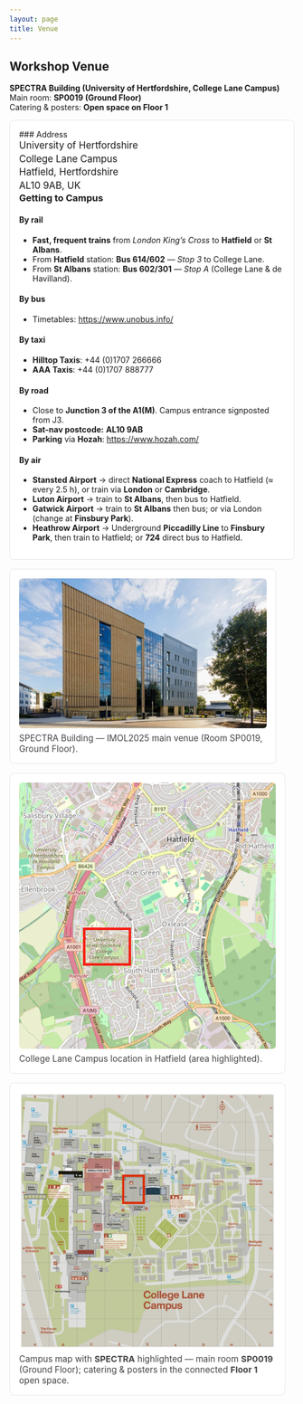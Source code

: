 ```yaml
---
layout: page
title: Venue
---
```


<style>
.venue-wrap { margin-top: 0.75rem; }
.venue-grid { display: grid; grid-template-columns: repeat(12, 1fr); gap: 1rem; }
.venue-card { background: #fff; border: 1px solid #e6e6e6; border-radius: 8px; padding: 1rem; }
.venue-card h3 { margin-top: 0; }
.venue-img { width: 100%; height: auto; display: block; border-radius: 6px; }
.caption { font-size: 0.95rem; color: #444; margin-top: .5rem; }
@media (max-width: 992px) { .venue-grid { grid-template-columns: 1fr; } }
.address-block { line-height: 1.4; font-size: 1.05rem; }
.badge-note { display:inline-block; font-weight:600; font-size:.85rem; padding:.2rem .45rem; border:1px solid #bbb; border-radius:.4rem; margin-left:.25rem; }
</style>

## Workshop Venue

**SPECTRA Building (University of Hertfordshire, College Lane Campus)**  
Main room: **SP0019 (Ground Floor)**  
Catering & posters: **Open space on Floor 1**

<div class="venue-wrap venue-grid">

<!-- IMPORTANT: markdown="1" so headings/lists inside render -->
<div class="venue-card" style="grid-column: span 7;" markdown="1">
### Address

<div class="address-block">
University of Hertfordshire<br>
College Lane Campus<br>
Hatfield, Hertfordshire<br>
AL10 9AB, UK
</div>

### Getting to Campus

#### By rail
- **Fast, frequent trains** from *London King’s Cross* to **Hatfield** or **St Albans**.
- From **Hatfield** station: **Bus 614/602** — *Stop 3* to College Lane.
- From **St Albans** station: **Bus 602/301** — *Stop A* (College Lane & de Havilland).

#### By bus
- Timetables: <https://www.unobus.info/>

#### By taxi
- **Hilltop Taxis**: +44 (0)1707 266666  
- **AAA Taxis**: +44 (0)1707 888777

#### By road
- Close to **Junction 3 of the A1(M)**. Campus entrance signposted from J3.  
- **Sat-nav postcode:** **AL10 9AB**  
- **Parking** via **Hozah**: <https://www.hozah.com/>

#### By air
- **Stansted Airport** → direct **National Express** coach to Hatfield (≈ every 2.5 h), or train via **London** or **Cambridge**.  
- **Luton Airport** → train to **St Albans**, then bus to Hatfield.  
- **Gatwick Airport** → train to **St Albans** then bus; or via London (change at **Finsbury Park**).  
- **Heathrow Airport** → Underground **Piccadilly Line** to **Finsbury Park**, then train to Hatfield; or **724** direct bus to Hatfield.
</div>

<div class="venue-card" style="grid-column: span 5;">
  <img class="venue-img" src="/assets/img/SpectraBuilding.jpg" alt="SPECTRA Building, University of Hertfordshire">
  <div class="caption">SPECTRA Building — IMOL2025 main venue (Room SP0019, Ground Floor).</div>
</div>

<div class="venue-card" style="grid-column: span 6;">
  <img class="venue-img" src="/assets/img/CollegeLaneCampusMap.png" alt="College Lane Campus location on Google Maps">
  <div class="caption">College Lane Campus location in Hatfield (area highlighted).</div>
</div>

<div class="venue-card" style="grid-column: span 6;">
  <img class="venue-img" src="/assets/img/SpectraBuildingMap.png" alt="Campus map with SPECTRA building highlighted">
  <div class="caption">Campus map with <strong>SPECTRA</strong> highlighted — main room <strong>SP0019</strong> (Ground Floor); catering & posters in the connected <strong>Floor 1</strong> open space.</div>
</div>

</div>
